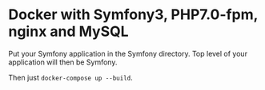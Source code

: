 # Docker with Symfony3, PHP7.0-fpm, nginx and MySQL

Put your Symfony application in the Symfony directory. Top level of your
application will then be Symfony.

Then just `docker-compose up --build`.
